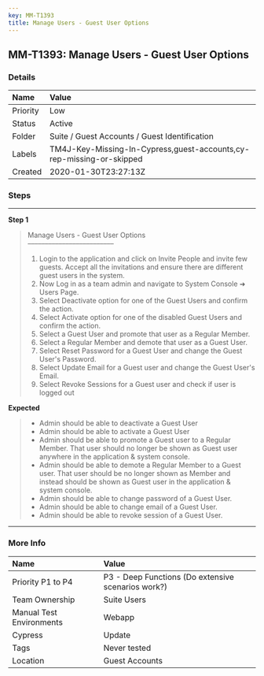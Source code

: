 ```yaml
---
key: MM-T1393
title: Manage Users - Guest User Options
---
```


## MM-T1393: Manage Users - Guest User Options

### Details

| Name     | Value                                                                |
| :------- | :------------------------------------------------------------------- |
| Priority | Low                                                                  |
| Status   | Active                                                               |
| Folder   | Suite / Guest Accounts / Guest Identification                        |
| Labels   | TM4J-Key-Missing-In-Cypress,guest-accounts,cy-rep-missing-or-skipped |
| Created  | 2020-01-30T23:27:13Z                                                 |

### Steps

<hr/>

**Step 1**

> <article>Manage Users - Guest User Options<br>–––––––––––––––––––––––––<ol><li>Login to the application and click on Invite People and invite few guests. Accept all the invitations and ensure there are different guest users in the system.</li><li>Now Log in as a team admin and navigate to System Console ➜ Users Page.</li><li>Select Deactivate option for one of the Guest Users and confirm the action.</li><li>Select Activate option for one of the disabled Guest Users and confirm the action.</li><li>Select a Guest User and promote that user as a Regular Member.</li><li>Select a Regular Member and demote that user as a Guest User.</li><li>Select Reset Password for a Guest User and change the Guest User's Password.</li><li>Select Update Email for a Guest user and change the Guest User's Email.</li><li>Select Revoke Sessions for a Guest user and check if user is logged out</li></ol></article>

**Expected**

> <article><ul><li>Admin should be able to deactivate a Guest User</li><li>Admin should be able to activate a Guest User</li><li>Admin should be able to promote a Guest user to a Regular Member. That user should no longer be shown as Guest user anywhere in the application &amp; system console.</li><li>Admin should be able to demote a Regular Member to a Guest user. That user should be no longer shown as Member and instead should be shown as Guest user in the application &amp; system console.</li><li>Admin should be able to change password of a Guest User.</li><li>Admin should be able to change email of a Guest User.</li><li>Admin should be able to revoke session of a Guest User.</li></ul></article>

<hr/>

### More Info

| Name                     | Value                                              |
| :----------------------- | :------------------------------------------------- |
| Priority P1 to P4        | P3 - Deep Functions (Do extensive scenarios work?) |
| Team Ownership           | Suite Users                                        |
| Manual Test Environments | Webapp                                             |
| Cypress                  | Update                                             |
| Tags                     | Never tested                                       |
| Location                 | Guest Accounts                                     |
